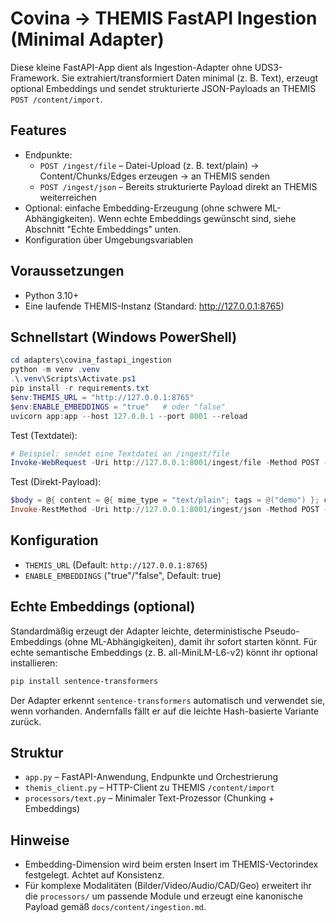 # Covina → THEMIS FastAPI Ingestion (Minimal Adapter)

Diese kleine FastAPI-App dient als Ingestion-Adapter ohne UDS3-Framework. Sie extrahiert/transformiert Daten minimal (z. B. Text), erzeugt optional Embeddings und sendet strukturierte JSON-Payloads an THEMIS `POST /content/import`.

## Features
- Endpunkte:
  - `POST /ingest/file` – Datei-Upload (z. B. text/plain) → Content/Chunks/Edges erzeugen → an THEMIS senden
  - `POST /ingest/json` – Bereits strukturierte Payload direkt an THEMIS weiterreichen
- Optional: einfache Embedding-Erzeugung (ohne schwere ML-Abhängigkeiten). Wenn echte Embeddings gewünscht sind, siehe Abschnitt "Echte Embeddings" unten.
- Konfiguration über Umgebungsvariablen

## Voraussetzungen
- Python 3.10+
- Eine laufende THEMIS-Instanz (Standard: http://127.0.0.1:8765)

## Schnellstart (Windows PowerShell)

```powershell
cd adapters\covina_fastapi_ingestion
python -m venv .venv
.\.venv\Scripts\Activate.ps1
pip install -r requirements.txt
$env:THEMIS_URL = "http://127.0.0.1:8765"
$env:ENABLE_EMBEDDINGS = "true"   # oder "false"
uvicorn app:app --host 127.0.0.1 --port 8001 --reload
```

Test (Textdatei):
```powershell
# Beispiel: sendet eine Textdatei an /ingest/file
Invoke-WebRequest -Uri http://127.0.0.1:8001/ingest/file -Method POST -InFile ..\..\README.md -ContentType "text/plain" | Select-Object -Expand Content
```

Test (Direkt-Payload):
```powershell
$body = @{ content = @{ mime_type = "text/plain"; tags = @("demo") }; chunks = @(@{ seq_num = 0; chunk_type = "text"; text = "hello world" }) } | ConvertTo-Json -Depth 5
Invoke-RestMethod -Uri http://127.0.0.1:8001/ingest/json -Method POST -Body $body -ContentType 'application/json'
```

## Konfiguration
- `THEMIS_URL` (Default: `http://127.0.0.1:8765`)
- `ENABLE_EMBEDDINGS` ("true"/"false", Default: true)

## Echte Embeddings (optional)
Standardmäßig erzeugt der Adapter leichte, deterministische Pseudo-Embeddings (ohne ML-Abhängigkeiten), damit ihr sofort starten könnt. Für echte semantische Embeddings (z. B. all-MiniLM-L6-v2) könnt ihr optional installieren:

```powershell
pip install sentence-transformers
```

Der Adapter erkennt `sentence-transformers` automatisch und verwendet sie, wenn vorhanden. Andernfalls fällt er auf die leichte Hash-basierte Variante zurück.

## Struktur
- `app.py` – FastAPI-Anwendung, Endpunkte und Orchestrierung
- `themis_client.py` – HTTP-Client zu THEMIS `/content/import`
- `processors/text.py` – Minimaler Text-Prozessor (Chunking + Embeddings)

## Hinweise
- Embedding-Dimension wird beim ersten Insert im THEMIS-Vectorindex festgelegt. Achtet auf Konsistenz.
- Für komplexe Modalitäten (Bilder/Video/Audio/CAD/Geo) erweitert ihr die `processors/` um passende Module und erzeugt eine kanonische Payload gemäß `docs/content/ingestion.md`.
